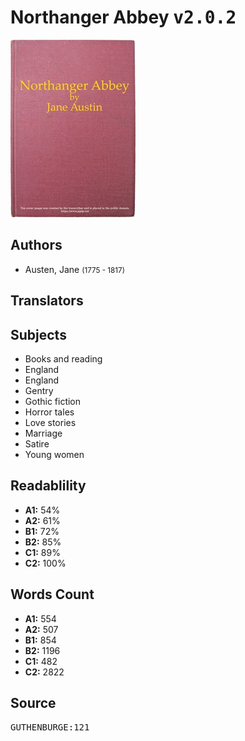 # Northanger Abbey <kbd>v2.0.2</kbd>

![](./cover.medium.jpg "")

## Authors


 - Austen, Jane <small>(1775 - 1817)</small>

## Translators



## Subjects


 - Books and reading
 - England
 - England
 - Gentry
 - Gothic fiction
 - Horror tales
 - Love stories
 - Marriage
 - Satire
 - Young women

## Readablility


 - **A1:** 54%
 - **A2:** 61%
 - **B1:** 72%
 - **B2:** 85%
 - **C1:** 89%
 - **C2:** 100%

## Words Count


 - **A1:** 554
 - **A2:** 507
 - **B1:** 854
 - **B2:** 1196
 - **C1:** 482
 - **C2:** 2822

## Source


<kbd>GUTHENBURGE:121</kbd>
